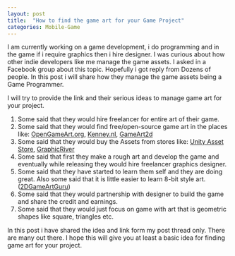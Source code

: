 ```yaml
---
layout: post
title:  "How to find the game art for your Game Project"
categories: Mobile-Game
---
```

I am currently working on a game development, i do programming and in the game if i require graphics then i hire designer. I was curious about how other indie developers like me manage the game assets. I asked in a Facebook group about this topic. Hopefully i got reply from Dozens of people. In this post i will share how they manage the game assets being a Game Programmer.

I will try to provide the link and their serious ideas to manage game art for your project.
<ol>
	<li>Some said that they would hire freelancer for entire art of their game.</li>
	<li>Some said that they would find free/open-source game art in the places like: <a href="https://opengameart.org/">OpenGameArt.org</a>, <a href="http://kenney.nl/assets">Kenney.nl</a>, <a href="http://www.gameart2d.com/">GameArt2d</a></li>
	<li>Some said that they would buy the Assets from stores like: <a href="https://www.assetstore.unity3d.com">Unity Asset Store</a>, <a href="https://graphicriver.net/">GraphicRiver</a></li>
	<li>Some said that first they make a rough art and develop the game and eventually while releasing they would hire freelancer graphics designer.</li>
	<li>Some said that they have started to learn them self and they are doing great. Also some said that it is little easier to learn 8-bit style art. (<a href="http://www.2dgameartguru.com">2DGameArtGuru</a>)</li>
	<li>Some said that they would partnership with designer to build the game and share the credit and earnings.</li>
	<li>Some said that they would just focus on game with art that is geometric shapes like square, triangles etc.</li>
</ol>
In this post i have shared the idea and link form my post thread only. There are many out there. I hope this will give you at least a basic idea for finding game art for your project.
